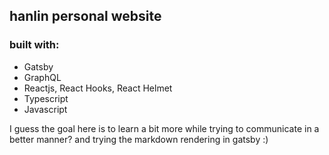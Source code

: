 ## hanlin personal website 
### built with: 
* Gatsby 
* GraphQL
* Reactjs, React Hooks, React Helmet
* Typescript
* Javascript

I guess the goal here is to learn a bit more while trying to communicate in a better manner? and trying the markdown rendering in gatsby :) 